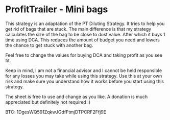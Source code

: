 # ProfitTrailer - Mini bags

This strategy is an adaptation of the PT Diluting Strategy. It tries to help you get rid of bags that are stuck. The main difference is that my strategy calculates the size of the bag to be close to dust value. After which it buys 1 time using DCA. This reduces the amount of budget you need and lowers the chance to get stuck with another bag.


Feel free to change the values for buying DCA and taking profit as you see fit.


Keep in mind, I am not a financial advisor and I cannot be held responsible for any losses you may take while using this strategy. Use this at your own risk and make sure you understand how it works before you start using this strategy.


The sheet is free to use and change as you like. A donation is much appreciated but definitely not required :)

BTC: 1DgesWQ591ZqkwJGdfFtmjDTPCRF2Ffj9E
